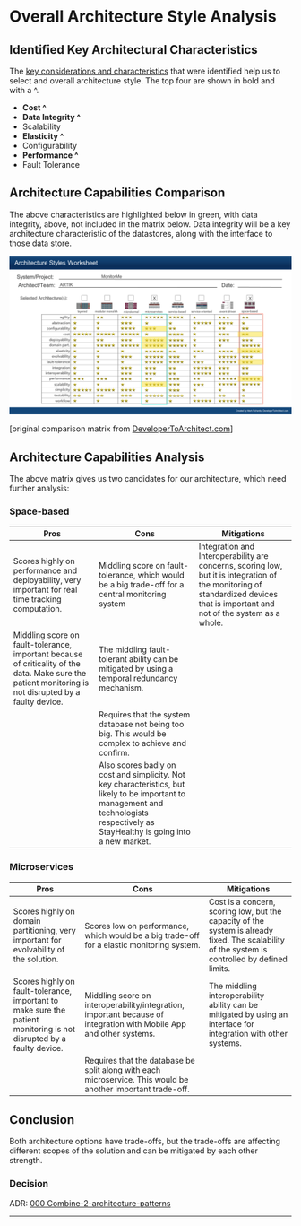 # Overall Architecture Style Analysis

## Identified Key Architectural Characteristics

The [key considerations and characteristics](../1.ProblemOverview/2.ConsiderationsAndDataCriticality.md) that were identified help us to select and overall architecture style. The top four are shown in bold and with a ^.

- **Cost ^**
- **Data Integrity ^**
- Scalability
- **Elasticity ^**
- Configurability
- **Performance ^**
- Fault Tolerance

## Architecture Capabilities Comparison

The above characteristics are highlighted below in green, with data integrity, above, not included in the matrix below. Data integrity will be a key architecture characteristic of the datastores, along with the interface to those data store.

![architectural-styles](./images/architecture-styles-worksheet.png)

[original comparison matrix from [DeveloperToArchitect.com](https://www.developertoarchitect.com/downloads/worksheets.html)]

## Architecture Capabilities Analysis

The above matrix gives us two candidates for our architecture, which need further analysis:

### Space-based


| Pros                                                         | Cons                                                         | Mitigations                                                  |
| ------------------------------------------------------------ | ------------------------------------------------------------ | ------------------------------------------------------------ |
| Scores highly on performance and deployability, very important for real time tracking computation. | Middling score on fault-tolerance, which would be a big trade-off for a central monitoring system | Integration and Interoperability are concerns, scoring low, but it is integration of the monitoring of standardized devices that is important and not of the system as a whole. 
| Middling score on fault-tolerance, important because of criticality of the data. Make sure the patient monitoring is not disrupted by a faulty device. | The middling fault-tolerant ability can be mitigated by using a temporal redundancy mechanism.
| | Requires that the system database not being too big. This would be complex to achieve and confirm. |
| | Also scores badly on cost and simplicity. Not key characteristics, but likely to be important to management and technologists respectively as StayHealthy is going into a new market.                                                             |                                                            

### Microservices

| Pros                                                         | Cons                                                         | Mitigations                                                  |
| ------------------------------------------------------------ | ------------------------------------------------------------ | ------------------------------------------------------------ |
| Scores highly on domain partitioning, very important for evolvability of the solution. | Scores low on performance, which would be a big trade-off for a elastic monitoring system. | Cost is a concern, scoring low, but the capacity of the system is already fixed. The scalability of the system is controlled by defined limits.
| Scores highly on fault-tolerance, important to make sure the patient monitoring is not disrupted by a faulty device. | Middling score on interoperability/integration, important because of integration with Mobile App and other systems. | The middling interoperability ability can be mitigated by using an interface for integration with other systems. 
|                                                         | Requires that the database be split along with each microservice. This would be another important trade-off. |                                                             |



## Conclusion

Both architecture options have trade-offs, but the trade-offs are affecting different scopes of the solution and can be mitigated by each other strength.

### Decision

ADR: [000 Combine-2-architecture-patterns](../3.ARDs/000.Combine2ArchitecturePatterns.md)

---
